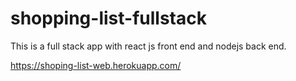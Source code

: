 # shopping-list-fullstack

This is a full stack app with react js front end and nodejs back end.

https://shoping-list-web.herokuapp.com/
